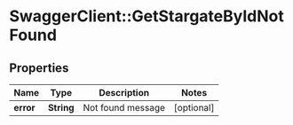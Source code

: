 # SwaggerClient::GetStargateByIdNotFound

## Properties
Name | Type | Description | Notes
------------ | ------------- | ------------- | -------------
**error** | **String** | Not found message | [optional] 


